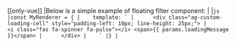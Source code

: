 [[only-vue]]
|Below is a simple example of floating filter component:
|
|```js
|const MyRenderer = {
|    template: `
|      <div class="ag-custom-loading-cell" style="padding-left: 10px; line-height: 25px;">
|          <i class="fas fa-spinner fa-pulse"></i> <span>{{ params.loadingMessage }}</span>
|      </div>
|    `
|}
|```
 
